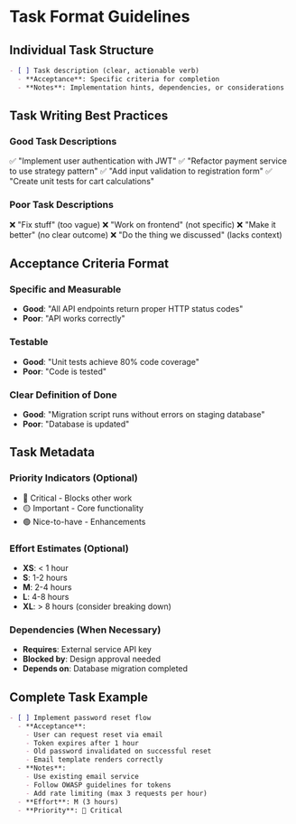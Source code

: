 # Task Format Guidelines

## Individual Task Structure

```markdown
- [ ] Task description (clear, actionable verb)
  - **Acceptance**: Specific criteria for completion
  - **Notes**: Implementation hints, dependencies, or considerations
```

## Task Writing Best Practices

### Good Task Descriptions
✅ "Implement user authentication with JWT"
✅ "Refactor payment service to use strategy pattern"
✅ "Add input validation to registration form"
✅ "Create unit tests for cart calculations"

### Poor Task Descriptions
❌ "Fix stuff" (too vague)
❌ "Work on frontend" (not specific)
❌ "Make it better" (no clear outcome)
❌ "Do the thing we discussed" (lacks context)

## Acceptance Criteria Format

### Specific and Measurable
- **Good**: "All API endpoints return proper HTTP status codes"
- **Poor**: "API works correctly"

### Testable
- **Good**: "Unit tests achieve 80% code coverage"
- **Poor**: "Code is tested"

### Clear Definition of Done
- **Good**: "Migration script runs without errors on staging database"
- **Poor**: "Database is updated"

## Task Metadata

### Priority Indicators (Optional)
- 🔴 Critical - Blocks other work
- 🟡 Important - Core functionality
- 🟢 Nice-to-have - Enhancements

### Effort Estimates (Optional)
- **XS**: < 1 hour
- **S**: 1-2 hours
- **M**: 2-4 hours
- **L**: 4-8 hours
- **XL**: > 8 hours (consider breaking down)

### Dependencies (When Necessary)
- **Requires**: External service API key
- **Blocked by**: Design approval needed
- **Depends on**: Database migration completed

## Complete Task Example

```markdown
- [ ] Implement password reset flow
  - **Acceptance**:
    - User can request reset via email
    - Token expires after 1 hour
    - Old password invalidated on successful reset
    - Email template renders correctly
  - **Notes**:
    - Use existing email service
    - Follow OWASP guidelines for tokens
    - Add rate limiting (max 3 requests per hour)
  - **Effort**: M (3 hours)
  - **Priority**: 🔴 Critical
```